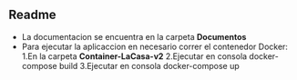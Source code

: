 ## Readme

- La documentacion se encuentra en la carpeta **Documentos**
- Para ejecutar la aplicaccion en necesario correr el contenedor Docker:
1.En la carpeta **Container-LaCasa-v2**
2.Ejecutar en consola docker-compose build
3.Ejecutar en consola docker-compose up
